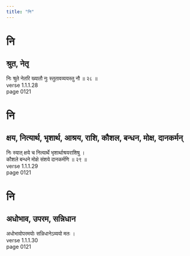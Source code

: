 ```yaml
---
title: "नि"
---
```


# नि
## श्रुत, नेतृ
निः श्रुते नेतरि ख्यातौ नुः स्तुतावव्ययस्तु नौ ॥ २८ ॥<BR>verse 1.1.1.28<BR>page 0121

# नि
## क्षय, नित्यार्थ, भृशार्थ, आश्रय, राशि, कौशल, बन्धन, मोक्ष, दानकर्मन्
निः स्यात् क्षये च नित्यार्थे भृशार्थाश्रयराशिषु ।<BR>कौशले बन्धने मोक्षे संशये दानकर्मणि ॥ २९ ॥<BR>verse 1.1.1.29<BR>page 0121

# नि
## अधोभाव, उपरम, सन्निधान
अधोभावोपरमयोः सन्निधानेऽव्ययो मतः ।<BR>verse 1.1.1.30<BR>page 0121

